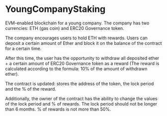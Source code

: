 # YoungCompanyStaking

EVM-enabled blockchain for a young company.
The company has two currencies: ETH (gas coin) and ERC20 Governance token.

The company encourages users to hold ETH with rewards. Users can deposit a certain amount of Ether and block it on the balance of the contract for a certain time.

After this time, the user has the opportunity to withdraw all deposited ether + a certain amount of ERC20 Governance token as a reward
(The reward is calculated according to the formula: 10% of the amount of withdrawn ether).

The contract is updated: stores the address of the token, the lock period and the % of the reward.

Additionally, the owner of the contract has the ability to change the values of the lock period and % of rewards.
The lock period should not be longer than 6 months.
% of rewards is not more than 50%.
